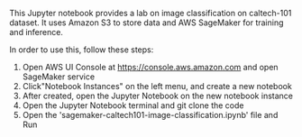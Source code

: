 This Jupyter notebook provides a lab on image classification on caltech-101 dataset.
It uses Amazon S3 to store data and AWS SageMaker for training and inference.

In order to use this, follow these steps:

1. Open AWS UI Console at https://console.aws.amazon.com and open SageMaker service
2. Click"Notebook Instances" on the left menu, and create a new notebook
3. After created, open the Jupyter Notebook on the new notebook instance
4. Open the Jupyter Notebook terminal and git clone the code
5. Open the 'sagemaker-caltech101-image-classification.ipynb' file and Run

